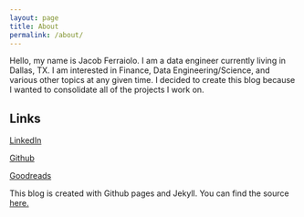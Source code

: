 ```yaml
---
layout: page
title: About
permalink: /about/
---
```


Hello, my name is Jacob Ferraiolo. I am a data engineer currently living in Dallas, TX. 
I am interested in Finance, Data Engineering/Science, and various other topics at any given time.
I decided to create this blog because I wanted to consolidate all of the projects I work on.

<h2> Links </h2>

[LinkedIn](https://www.linkedin.com/in/jacob-ferraiolo/)

[Github](https://github.com/ferraijv)

[Goodreads](https://www.goodreads.com/user/show/9979713-jacob-ferraiolo)

This blog is created with Github pages and Jekyll. You can find the source [here.](https://github.com/ferraijv/ferraijv.github.io)


